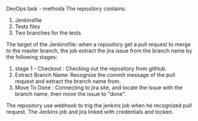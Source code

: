 DevOps task - methoda 
The repository contains:
1. Jenkinsfile
2. Tests files
3. Two branches for the tests

The target of the Jenkinsfile:
  when a repository get a pull request to merge to the master branch, the job extract the jira issue from the branch name by the following stages:
  1.  stage 1 - Checkout : 
        Checking out the repository from gitHub.
  2. Extract Branch Name:
       Recognize the commit message of the pull request and extract the branch name from.
  3. Move To Done :
     Connecting to jira site, and locate the issue with the branch name, then move the issue to "done".

The repository use webhook to trig the jenkins job when he recognized pull request.
The Jenkins job and jira linked with credentials and tocken.
